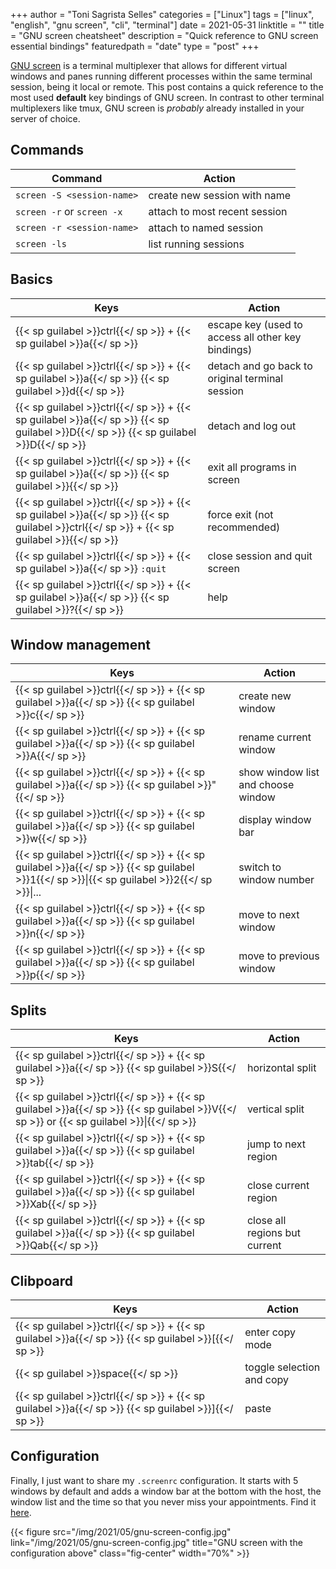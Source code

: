 +++
author = "Toni Sagrista Selles"
categories = ["Linux"]
tags = ["linux", "english", "gnu screen", "cli", "terminal"]
date = 2021-05-31
linktitle = ""
title = "GNU screen cheatsheet"
description = "Quick reference to GNU screen essential bindings"
featuredpath = "date"
type = "post"
+++

[GNU screen](https://www.gnu.org/software/screen/) is a terminal multiplexer that allows for different virtual windows and panes running different processes within the same terminal session, being it local or remote. This post contains a quick reference to the most used **default** key bindings of GNU screen. In contrast to other terminal multiplexers like tmux, GNU screen is *probably* already installed in your server of choice.

<!--more-->

Commands
--------

|Command |Action  |
| --- | --- |
|`screen -S <session-name>`|create new session with name|
|`screen -r` or `screen -x`|attach to most recent session|
|`screen -r <session-name>`|attach to named session|
|`screen -ls`|list running sessions|

Basics
------

|Keys |Action  |
| --- | --- |
|{{< sp guilabel >}}ctrl{{</ sp >}} + {{< sp guilabel >}}a{{</ sp >}}|escape key (used to access all other key bindings)|
|{{< sp guilabel >}}ctrl{{</ sp >}} + {{< sp guilabel >}}a{{</ sp >}} {{< sp guilabel >}}d{{</ sp >}}|detach and go back to original terminal session|
|{{< sp guilabel >}}ctrl{{</ sp >}} + {{< sp guilabel >}}a{{</ sp >}} {{< sp guilabel >}}D{{</ sp >}} {{< sp guilabel >}}D{{</ sp >}}|detach and log out|
|{{< sp guilabel >}}ctrl{{</ sp >}} + {{< sp guilabel >}}a{{</ sp >}} {{< sp guilabel >}}\{{</ sp >}}|exit all programs in screen|
|{{< sp guilabel >}}ctrl{{</ sp >}} + {{< sp guilabel >}}a{{</ sp >}} {{< sp guilabel >}}ctrl{{</ sp >}} + {{< sp guilabel >}}\{{</ sp >}}|force exit (not recommended)|
|{{< sp guilabel >}}ctrl{{</ sp >}} + {{< sp guilabel >}}a{{</ sp >}} `:quit`|close session and quit screen|
|{{< sp guilabel >}}ctrl{{</ sp >}} + {{< sp guilabel >}}a{{</ sp >}} {{< sp guilabel >}}?{{</ sp >}}|help|

Window management
-----------------

|Keys |Action  |
| --- | --- |
|{{< sp guilabel >}}ctrl{{</ sp >}} + {{< sp guilabel >}}a{{</ sp >}} {{< sp guilabel >}}c{{</ sp >}}|create new window|
|{{< sp guilabel >}}ctrl{{</ sp >}} + {{< sp guilabel >}}a{{</ sp >}} {{< sp guilabel >}}A{{</ sp >}}|rename current window|
|{{< sp guilabel >}}ctrl{{</ sp >}} + {{< sp guilabel >}}a{{</ sp >}} {{< sp guilabel >}}"{{</ sp >}}|show window list and choose window|
|{{< sp guilabel >}}ctrl{{</ sp >}} + {{< sp guilabel >}}a{{</ sp >}} {{< sp guilabel >}}w{{</ sp >}}|display window bar|
|{{< sp guilabel >}}ctrl{{</ sp >}} + {{< sp guilabel >}}a{{</ sp >}} {{< sp guilabel >}}1{{</ sp >}}\|{{< sp guilabel >}}2{{</ sp >}}\|...|switch to window number|
|{{< sp guilabel >}}ctrl{{</ sp >}} + {{< sp guilabel >}}a{{</ sp >}} {{< sp guilabel >}}n{{</ sp >}}|move to next window|
|{{< sp guilabel >}}ctrl{{</ sp >}} + {{< sp guilabel >}}a{{</ sp >}} {{< sp guilabel >}}p{{</ sp >}}|move to previous window|

Splits
------

|Keys |Action  |
|--- | --- |
|{{< sp guilabel >}}ctrl{{</ sp >}} + {{< sp guilabel >}}a{{</ sp >}} {{< sp guilabel >}}S{{</ sp >}}|horizontal split|
|{{< sp guilabel >}}ctrl{{</ sp >}} + {{< sp guilabel >}}a{{</ sp >}} {{< sp guilabel >}}V{{</ sp >}} or {{< sp guilabel >}}\|{{</ sp >}}|vertical split|
|{{< sp guilabel >}}ctrl{{</ sp >}} + {{< sp guilabel >}}a{{</ sp >}} {{< sp guilabel >}}tab{{</ sp >}}|jump to next region|
|{{< sp guilabel >}}ctrl{{</ sp >}} + {{< sp guilabel >}}a{{</ sp >}} {{< sp guilabel >}}Xab{{</ sp >}}|close current region|
|{{< sp guilabel >}}ctrl{{</ sp >}} + {{< sp guilabel >}}a{{</ sp >}} {{< sp guilabel >}}Qab{{</ sp >}}|close all regions but current|

Clibpoard
---------

|Keys |Action  |
|--- | --- |
|{{< sp guilabel >}}ctrl{{</ sp >}} + {{< sp guilabel >}}a{{</ sp >}} {{< sp guilabel >}}[{{</ sp >}}|enter copy mode|
|{{< sp guilabel >}}space{{</ sp >}}|toggle selection and copy|
|{{< sp guilabel >}}ctrl{{</ sp >}} + {{< sp guilabel >}}a{{</ sp >}} {{< sp guilabel >}}]{{</ sp >}}|paste|

Configuration
-------------

Finally, I just want to share my `.screenrc` configuration. It starts with 5 windows by default and adds a window bar at the bottom with the host, the window list and the time so that you never miss your appointments. Find it [here](https://gitlab.com/langurmonkey/dotfiles/-/tree/master/screen).

{{< figure src="/img/2021/05/gnu-screen-config.jpg" link="/img/2021/05/gnu-screen-config.jpg" title="GNU screen with the configuration above" class="fig-center" width="70%" >}}
